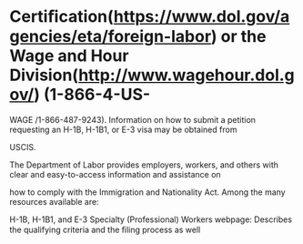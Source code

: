 # Certiﬁcation(https://www.dol.gov/agencies/eta/foreign-labor) or the Wage and Hour Division(http://www.wagehour.dol.gov/) (1-866-4-US-

WAGE /1-866-487-9243). Information on how to submit a petition requesting an H-1B, H-1B1, or E-3 visa may be obtained from

USCIS.

The Department of Labor provides employers, workers, and others with clear and easy-to-access information and assistance on

how to comply with the Immigration and Nationality Act. Among the many resources available are:

H-1B, H-1B1, and E-3 Specialty (Professional) Workers webpage: Describes the qualifying criteria and the ﬁling process as well